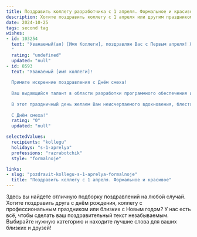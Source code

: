 ```yaml
---
title: Поздравить коллегу разработчика с 1 апреля. Формальное и красивое
description: Хотите поздравить коллегу с 1 апреля или другим праздником? Наш ИИ создаст незабываемое поздравление, а вы обязательно выделитесь среди других.  
date: 2024-10-25
tags: second tag
wishes:
- id: 103254
  text: "Уважаемый(ая) [Имя Коллеги], поздравляю Вас с Первым апреля! Желаю Вам в этот день лёгкости, креатива и, конечно же, успешного решения всех профессиональных задач. Пусть Ваш код всегда будет безупречен, а идеи — инновационными.  С праздником!
  "
  rating: "undefined"
  updated: "null"
- id: 8593
  text: "Уважаемый [имя коллеги]!
  
  Примите искренние поздравления с Днём смеха!
  
  Ваш выдающийся талант в области разработки программного обеспечения и неиссякаемое чувство юмора являются бесценным вкладом в нашу команду. Ваша способность находить изящные решения самых сложных задач, сопровождаемая ненавязчивым и поднимающим настроение подходом, дарит нам не только результаты высочайшего качества, но и атмосферу творчества и позитива.
  
  В этот праздничный день желаем Вам неисчерпаемого вдохновения, блестящих идей и успешного воплощения всех Ваших проектов. Пусть Ваш профессиональный путь будет усыпан не только достижениями, но и шутками, которые будут озарять рабочие будни улыбками.
  
  С Днём смеха!"
  rating: "0"
  updated: "null"

selectedValues:
  recipients: "kollegu"
  holidays: "s-1-aprelya"
  professions: "razrabotchik"
  style: "formalnoje"

links:
- slug: "pozdravit-kollegu-s-1-aprelya-formalnoje"
  title: "Поздравить коллегу с 1 апреля. Формальное и красивое"
---
```


Здесь вы найдете отличную подборку поздравлений на любой случай. 
Хотите поздравить друга с днём рождения, коллегу с профессиональным праздником или близких с Новым годом? У нас есть всё, чтобы сделать ваш поздравительный текст незабываемым. Выбирайте нужную категорию и находите лучшие слова для ваших близких и друзей!

